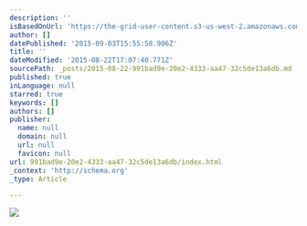 ```yaml
---
description: ''
isBasedOnUrl: 'https://the-grid-user-content.s3-us-west-2.amazonaws.com/0c2e5e67-ce6a-47e2-95c4-8a384f6941e8.jpg'
author: []
datePublished: '2015-09-03T15:55:58.906Z'
title: ''
dateModified: '2015-08-22T17:07:40.771Z'
sourcePath: _posts/2015-08-22-991bad9e-20e2-4333-aa47-32c5de13a6db.md
published: true
inLanguage: null
starred: true
keywords: []
authors: []
publisher:
  name: null
  domain: null
  url: null
  favicon: null
url: 991bad9e-20e2-4333-aa47-32c5de13a6db/index.html
_context: 'http://schema.org'
_type: Article

---
```

![](https://the-grid-user-content.s3-us-west-2.amazonaws.com/0c2e5e67-ce6a-47e2-95c4-8a384f6941e8.jpg)